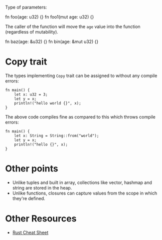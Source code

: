 Type of parameters:

fn foo(age: u32) {}
fn foo1(mut age: u32) {}

The caller of the function will move the `age` value into the function (regardless of mutability).

fn baz(age: &u32) {}
fn bin(age: &mut u32) {}

# Copy trait

The types implementing `Copy` trait can be assigned to without any compile errors:

```
fn main() {
    let x: u32 = 3;
    let y = x;
    println!("hello world {}", x);
}
```

The above code compiles fine as compared to this which throws compile errors:

```
fn main() {
    let x: String = String::from("world");
    let y = x;
    println!("hello {}", x);
}
```

# Other points

* Unlike tuples and built in array, collections like vector, hashmap and string are stored in the heap.
* Unlike functions, closures can capture values from the scope in which they're defined.

# Other Resources

* [Rust Cheat Sheet](https://cheats.rs/)
